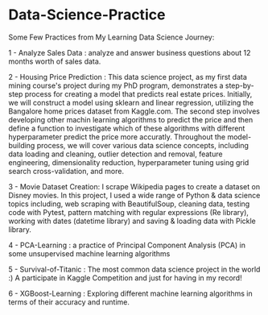 # Data-Science-Practice
Some Few Practices from My Learning Data Science Journey:

1 - Analyze Sales Data : analyze and answer business questions about 12 months worth of sales data.

2 - Housing Price Prediction : This data science project, as my first data mining course's project during my PhD program, demonstrates a step-by-step process for creating a model that predicts real estate prices. Initially,     we will construct a model using sklearn and linear regression,
    utilizing the Bangalore home prices dataset from Kaggle.com. The second step involves developing other machin learning algorithms to predict the price and then define a function to investigate which of these algorithms      with different hyperparameter predict the price more accuratly.
    Throughout the model-building process, we will cover various data science concepts, including data loading and cleaning, outlier detection and removal, feature engineering, dimensionality reduction, hyperparameter           tuning using grid search cross-validation, and more.

3 - Movie Dataset Creation: I scrape Wikipedia pages to create a dataset on Disney movies. In this project, I used a wide range of Python & data science topics including, web scraping with BeautifulSoup, cleaning data,          testing code with Pytest, pattern matching with regular expressions (Re library), working with dates (datetime library) and saving & loading data with Pickle library.
    
4 - PCA-Learning : a practice of Principal Component Analysis (PCA) in some unsupervised machine learning algorithms 

5 - Survival-of-Titanic : The most common data science project in the world :) A participate in Kaggle Competition and just for having in my record!

6 - XGBoost-Learning : Exploring different machine learning algorithms in terms of their accuracy and runtime.
